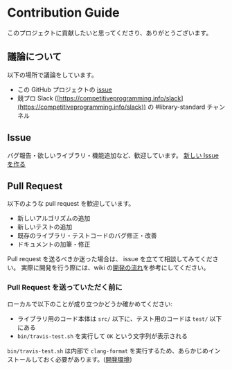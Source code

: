# Contribution Guide
このプロジェクトに貢献したいと思ってくださり、ありがとうございます。

## 議論について
以下の場所で議論をしています。

- この GitHub プロジェクトの [issue](https://github.com/comp-prog-jp-library-standard/competitive-programming-library/issues)
- 競プロ Slack ([https://competitiveprogramming.info/slack](https://competitiveprogramming.info/slack)) の #library-standard チャンネル


## Issue
バグ報告・欲しいライブラリ・機能追加など、歓迎しています。
 [新しい Issue を作る](https://github.com/comp-prog-jp-library-standard/competitive-programming-library/issues/new)
## Pull Request
以下のような pull request を歓迎しています。

- 新しいアルゴリズムの追加
- 新しいテストの追加
- 既存のライブラリ・テストコードのバグ修正・改善
- ドキュメントの加筆・修正

Pull request を送るべきか迷った場合は、 issue を立てて相談してみてください。
実際に開発を行う際には、wiki の[開発の流れ](https://github.com/comp-prog-jp-library-standard/competitive-programming-library/wiki/%E9%96%8B%E7%99%BA%E3%81%AE%E6%B5%81%E3%82%8C)を参考にしてください。


### Pull Request を送っていただく前に

ローカルで以下のことが成り立つかどうか確かめてください:

- ライブラリ用のコード本体は `src/` 以下に、テスト用のコードは `test/` 以下にある
- `bin/travis-test.sh` を実行して `OK` という文字列が表示される

`bin/travis-test.sh` は内部で `clang-format` を実行するため、あらかじめインストールしておく必要があります。([開発環境](https://github.com/comp-prog-jp-library-standard/competitive-programming-library/wiki/%E9%96%8B%E7%99%BA%E7%92%B0%E5%A2%83))

